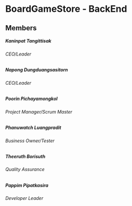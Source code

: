 # BoardGameStore - BackEnd

## Members
##### Kaninpat  Tangittisak
###### CEO/Leader

##### Napong  Dungduangsasitorn
###### CEO/Leader

##### Poorin  Pichayamongkol 		
###### Project Manager/Scrum Master

##### Phanuwatch  Luangpradit
###### Business Owner/Tester

##### Theeruth  Borisuth
###### Quality Assurance

##### Pappim  Pipatkasira
###### Developer Leader
